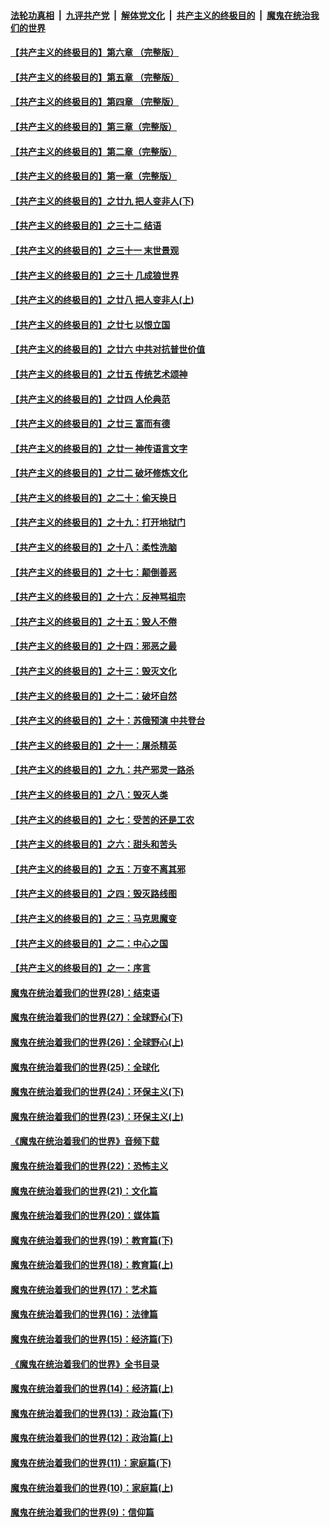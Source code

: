 ####  [法轮功真相](../../../../basic/blob/master/README.md?t=09121439) &nbsp;|&nbsp; [九评共产党](../../../../9ping.md/blob/master/README.md?t=09121439) &nbsp;|&nbsp; [解体党文化](../../../../jtdwh.md/blob/master/README.md?t=09121439)  &nbsp;|&nbsp; [共产主义的终极目的](../../../../gczydzjmd.md/blob/master/README.md?t=09121439) &nbsp;|&nbsp; [魔鬼在统治我们的世界](../../../../mgztzwmdsj.md/blob/master/README.md?t=09121439) 

#### [【共产主义的终极目的】第六章 （完整版）](../pages/nsc422/n11428913.md?t=09121439) 

#### [【共产主义的终极目的】第五章 （完整版）](../pages/nsc422/n11428912.md?t=09121439) 

#### [【共产主义的终极目的】第四章 （完整版）](../pages/nsc422/n11428907.md?t=09121439) 

#### [【共产主义的终极目的】第三章（完整版）](../pages/nsc422/n11428848.md?t=09121439) 

#### [【共产主义的终极目的】第二章（完整版）](../pages/nsc422/n11428831.md?t=09121439) 

#### [【共产主义的终极目的】第一章（完整版）](../pages/nsc422/n11417651.md?t=09121439) 

#### [【共产主义的终极目的】之廿九 把人变非人(下)](../pages/nsc422/n11344140.md?t=09121439) 

#### [【共产主义的终极目的】之三十二 结语](../pages/nsc422/n11360535.md?t=09121439) 

#### [【共产主义的终极目的】之三十一 末世景观](../pages/nsc422/n11351129.md?t=09121439) 

#### [【共产主义的终极目的】之三十 几成狼世界](../pages/nsc422/n11348280.md?t=09121439) 

#### [【共产主义的终极目的】之廿八 把人变非人(上)](../pages/nsc422/n11340492.md?t=09121439) 

#### [【共产主义的终极目的】之廿七 以恨立国](../pages/nsc422/n11336944.md?t=09121439) 

#### [【共产主义的终极目的】之廿六 中共对抗普世价值](../pages/nsc422/n11324785.md?t=09121439) 

#### [【共产主义的终极目的】之廿五 传统艺术颂神](../pages/nsc422/n11296396.md?t=09121439) 

#### [【共产主义的终极目的】之廿四 人伦典范](../pages/nsc422/n11296397.md?t=09121439) 

#### [【共产主义的终极目的】之廿三 富而有德](../pages/nsc422/n11283598.md?t=09121439) 

#### [【共产主义的终极目的】之廿一 神传语言文字](../pages/nsc422/n11263265.md?t=09121439) 

#### [【共产主义的终极目的】之廿二 破坏修炼文化](../pages/nsc422/n11245728.md?t=09121439) 

#### [【共产主义的终极目的】之二十：偷天换日](../pages/nsc422/n11238846.md?t=09121439) 

#### [【共产主义的终极目的】之十九：打开地狱门](../pages/nsc422/n11206376.md?t=09121439) 

#### [【共产主义的终极目的】之十八：柔性洗脑](../pages/nsc422/n11199994.md?t=09121439) 

#### [【共产主义的终极目的】之十七：颠倒善恶](../pages/nsc422/n11179782.md?t=09121439) 

#### [【共产主义的终极目的】之十六：反神骂祖宗](../pages/nsc422/n11166798.md?t=09121439) 

#### [【共产主义的终极目的】之十五：毁人不倦](../pages/nsc422/n11166792.md?t=09121439) 

#### [【共产主义的终极目的】之十四：邪恶之最](../pages/nsc422/n11150249.md?t=09121439) 

#### [【共产主义的终极目的】之十三：毁灭文化](../pages/nsc422/n11135227.md?t=09121439) 

#### [【共产主义的终极目的】之十二：破坏自然](../pages/nsc422/n11135214.md?t=09121439) 

#### [【共产主义的终极目的】之十：苏俄预演 中共登台](../pages/nsc422/n11118424.md?t=09121439) 

#### [【共产主义的终极目的】之十一：屠杀精英](../pages/nsc422/n11118442.md?t=09121439) 

#### [【共产主义的终极目的】之九：共产邪灵一路杀](../pages/nsc422/n11114139.md?t=09121439) 

#### [【共产主义的终极目的】之八：毁灭人类](../pages/nsc422/n11108503.md?t=09121439) 

#### [【共产主义的终极目的】之七：受苦的还是工农](../pages/nsc422/n11101809.md?t=09121439) 

#### [【共产主义的终极目的】之六：甜头和苦头](../pages/nsc422/n11096971.md?t=09121439) 

#### [【共产主义的终极目的】之五：万变不离其邪](../pages/nsc422/n11091285.md?t=09121439) 

#### [【共产主义的终极目的】之四：毁灭路线图](../pages/nsc422/n11086284.md?t=09121439) 

#### [【共产主义的终极目的】之三：马克思魔变](../pages/nsc422/n11061941.md?t=09121439) 

#### [【共产主义的终极目的】之二：中心之国](../pages/nsc422/n11047728.md?t=09121439) 

#### [【共产主义的终极目的】之一：序言](../pages/nsc422/n11086077.md?t=09121439) 

#### [魔鬼在统治着我们的世界(28)：结束语](../pages/nsc422/n10936246.md?t=09121439) 

#### [魔鬼在统治着我们的世界(27)：全球野心(下)](../pages/nsc422/n10928319.md?t=09121439) 

#### [魔鬼在统治着我们的世界(26)：全球野心(上)](../pages/nsc422/n10900318.md?t=09121439) 

#### [魔鬼在统治着我们的世界(25)：全球化](../pages/nsc422/n10788205.md?t=09121439) 

#### [魔鬼在统治着我们的世界(24)：环保主义(下)](../pages/nsc422/n10695307.md?t=09121439) 

#### [魔鬼在统治着我们的世界(23)：环保主义(上)](../pages/nsc422/n10688613.md?t=09121439) 

#### [《魔鬼在统治着我们的世界》音频下载](../pages/nsc422/n10635553.md?t=09121439) 

#### [魔鬼在统治着我们的世界(22)：恐怖主义](../pages/nsc422/n10614727.md?t=09121439) 

#### [魔鬼在统治着我们的世界(21)：文化篇](../pages/nsc422/n10597706.md?t=09121439) 

#### [魔鬼在统治着我们的世界(20)：媒体篇](../pages/nsc422/n10586579.md?t=09121439) 

#### [魔鬼在统治着我们的世界(19)：教育篇(下)](../pages/nsc422/n10564808.md?t=09121439) 

#### [魔鬼在统治着我们的世界(18)：教育篇(上)](../pages/nsc422/n10526970.md?t=09121439) 

#### [魔鬼在统治着我们的世界(17)：艺术篇](../pages/nsc422/n10499093.md?t=09121439) 

#### [魔鬼在统治着我们的世界(16)：法律篇](../pages/nsc422/n10485969.md?t=09121439) 

#### [魔鬼在统治着我们的世界(15)：经济篇(下)](../pages/nsc422/n10469975.md?t=09121439) 

#### [《魔鬼在统治着我们的世界》全书目录](../pages/nsc422/n10464261.md?t=09121439) 

#### [魔鬼在统治着我们的世界(14)：经济篇(上)](../pages/nsc422/n10457370.md?t=09121439) 

#### [魔鬼在统治着我们的世界(13)：政治篇(下)](../pages/nsc422/n10448270.md?t=09121439) 

#### [魔鬼在统治着我们的世界(12)：政治篇(上)](../pages/nsc422/n10444576.md?t=09121439) 

#### [魔鬼在统治着我们的世界(11)：家庭篇(下)](../pages/nsc422/n10440961.md?t=09121439) 

#### [魔鬼在统治着我们的世界(10)：家庭篇(上)](../pages/nsc422/n10435448.md?t=09121439) 

#### [魔鬼在统治着我们的世界(9)：信仰篇](../pages/nsc422/n10432159.md?t=09121439) 

